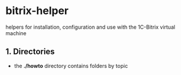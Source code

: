 # bitrix-helper
helpers for installation, configuration and use with the 1C-Bitrix virtual machine

## 1. Directories
- the **./howto** directory contains folders by topic
